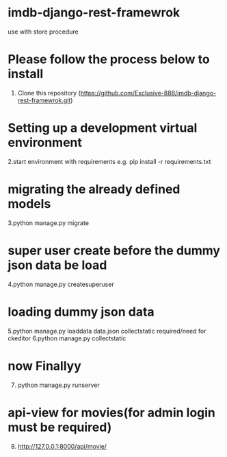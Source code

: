 # imdb-django-rest-framewrok
use with store procedure
# Please follow the process below to install
1. Clone this repository (https://github.com/Exclusive-888/imdb-django-rest-framewrok.git)
# Setting up a development virtual environment
2.start  environment with requirements e.g. pip install -r requirements.txt
# migrating the already defined models
3.python manage.py migrate
# super user create before the dummy json data be load
4.python manage.py createsuperuser
# loading dummy json data
5.python manage.py loaddata data.json
collectstatic required/need for ckeditor 
6.python manage.py collectstatic
# now Finallyy
7. python manage.py runserver
# api-view for movies(for admin login must be required)
8. http://127.0.0.1:8000/api/movie/








